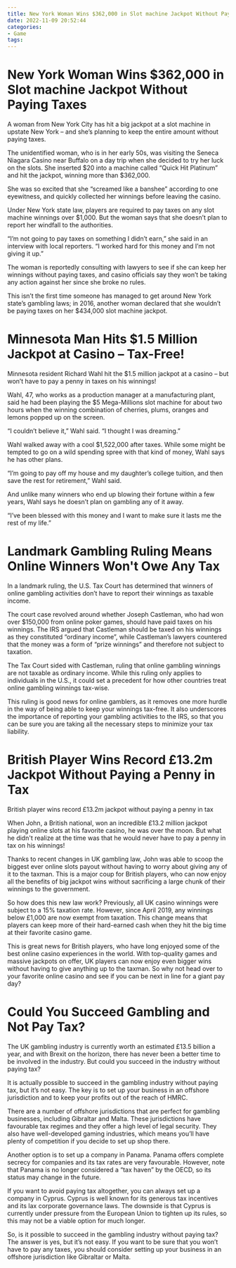 ```yaml
---
title: New York Woman Wins $362,000 in Slot machine Jackpot Without Paying Taxes
date: 2022-11-09 20:52:44
categories:
- Game
tags:
---
```



#  New York Woman Wins $362,000 in Slot machine Jackpot Without Paying Taxes

A woman from New York City has hit a big jackpot at a slot machine in upstate New York – and she’s planning to keep the entire amount without paying taxes.

The unidentified woman, who is in her early 50s, was visiting the Seneca Niagara Casino near Buffalo on a day trip when she decided to try her luck on the slots. She inserted $20 into a machine called “Quick Hit Platinum” and hit the jackpot, winning more than $362,000.

She was so excited that she “screamed like a banshee” according to one eyewitness, and quickly collected her winnings before leaving the casino.

Under New York state law, players are required to pay taxes on any slot machine winnings over $1,000. But the woman says that she doesn’t plan to report her windfall to the authorities.

“I’m not going to pay taxes on something I didn’t earn,” she said in an interview with local reporters. “I worked hard for this money and I’m not giving it up.”

The woman is reportedly consulting with lawyers to see if she can keep her winnings without paying taxes, and casino officials say they won’t be taking any action against her since she broke no rules.

This isn’t the first time someone has managed to get around New York state’s gambling laws; in 2016, another woman declared that she wouldn’t be paying taxes on her $434,000 slot machine jackpot.

#  Minnesota Man Hits $1.5 Million Jackpot at Casino – Tax-Free!

Minnesota resident Richard Wahl hit the $1.5 million jackpot at a casino – but won’t have to pay a penny in taxes on his winnings!

Wahl, 47, who works as a production manager at a manufacturing plant, said he had been playing the $5 Mega-Millions slot machine for about two hours when the winning combination of cherries, plums, oranges and lemons popped up on the screen.

“I couldn’t believe it,” Wahl said. “I thought I was dreaming.”

Wahl walked away with a cool $1,522,000 after taxes. While some might be tempted to go on a wild spending spree with that kind of money, Wahl says he has other plans.

“I’m going to pay off my house and my daughter’s college tuition, and then save the rest for retirement,” Wahl said.

And unlike many winners who end up blowing their fortune within a few years, Wahl says he doesn’t plan on gambling any of it away.

“I’ve been blessed with this money and I want to make sure it lasts me the rest of my life.”

#  Landmark Gambling Ruling Means Online Winners Won't Owe Any Tax

In a landmark ruling, the U.S. Tax Court has determined that winners of online gambling activities don’t have to report their winnings as taxable income.

The court case revolved around whether Joseph Castleman, who had won over $150,000 from online poker games, should have paid taxes on his winnings. The IRS argued that Castleman should be taxed on his winnings as they constituted “ordinary income”, while Castleman’s lawyers countered that the money was a form of “prize winnings” and therefore not subject to taxation.

The Tax Court sided with Castleman, ruling that online gambling winnings are not taxable as ordinary income. While this ruling only applies to individuals in the U.S., it could set a precedent for how other countries treat online gambling winnings tax-wise.

This ruling is good news for online gamblers, as it removes one more hurdle in the way of being able to keep your winnings tax-free. It also underscores the importance of reporting your gambling activities to the IRS, so that you can be sure you are taking all the necessary steps to minimize your tax liability.

#  British Player Wins Record £13.2m Jackpot Without Paying a Penny in Tax

British player wins record £13.2m jackpot without paying a penny in tax

When John, a British national, won an incredible £13.2 million jackpot playing online slots at his favorite casino, he was over the moon. But what he didn't realize at the time was that he would never have to pay a penny in tax on his winnings!

Thanks to recent changes in UK gambling law, John was able to scoop the biggest ever online slots payout without having to worry about giving any of it to the taxman. This is a major coup for British players, who can now enjoy all the benefits of big jackpot wins without sacrificing a large chunk of their winnings to the government.

So how does this new law work? Previously, all UK casino winnings were subject to a 15% taxation rate. However, since April 2019, any winnings below £1,000 are now exempt from taxation. This change means that players can keep more of their hard-earned cash when they hit the big time at their favorite casino game.

This is great news for British players, who have long enjoyed some of the best online casino experiences in the world. With top-quality games and massive jackpots on offer, UK players can now enjoy even bigger wins without having to give anything up to the taxman. So why not head over to your favorite online casino and see if you can be next in line for a giant pay day?

#  Could You Succeed Gambling and Not Pay Tax?

The UK gambling industry is currently worth an estimated £13.5 billion a year, and with Brexit on the horizon, there has never been a better time to be involved in the industry. But could you succeed in the industry without paying tax?

It is actually possible to succeed in the gambling industry without paying tax, but it’s not easy. The key is to set up your business in an offshore jurisdiction and to keep your profits out of the reach of HMRC.

There are a number of offshore jurisdictions that are perfect for gambling businesses, including Gibraltar and Malta. These jurisdictions have favourable tax regimes and they offer a high level of legal security. They also have well-developed gaming industries, which means you’ll have plenty of competition if you decide to set up shop there.

Another option is to set up a company in Panama. Panama offers complete secrecy for companies and its tax rates are very favourable. However, note that Panama is no longer considered a “tax haven” by the OECD, so its status may change in the future.

If you want to avoid paying tax altogether, you can always set up a company in Cyprus. Cyprus is well known for its generous tax incentives and its lax corporate governance laws. The downside is that Cyprus is currently under pressure from the European Union to tighten up its rules, so this may not be a viable option for much longer.

So, is it possible to succeed in the gambling industry without paying tax? The answer is yes, but it’s not easy. If you want to be sure that you won’t have to pay any taxes, you should consider setting up your business in an offshore jurisdiction like Gibraltar or Malta.